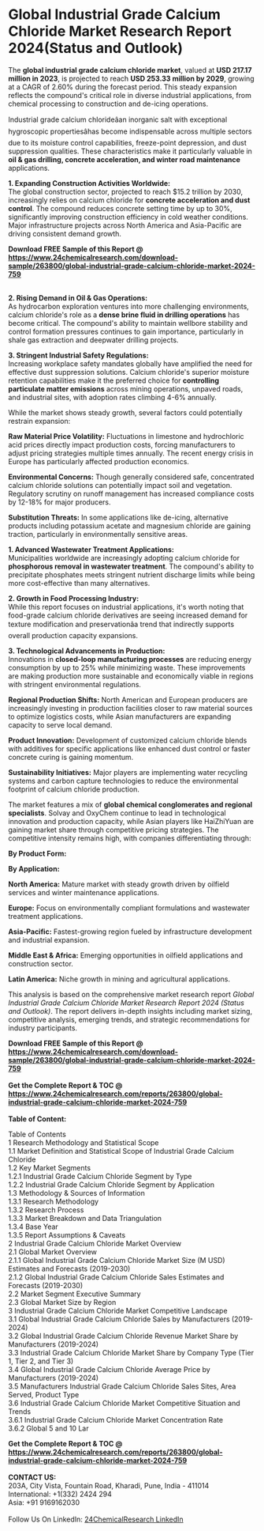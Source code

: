 <h1>Global Industrial Grade Calcium Chloride Market Research Report 2024(Status and Outlook)</h1><p>The <strong>global industrial grade calcium chloride market</strong>, valued at <strong>USD 217.17 million in 2023</strong>, is projected to reach <strong>USD 253.33 million by 2029</strong>, growing at a CAGR of 2.60% during the forecast period. This steady expansion reflects the compound's critical role in diverse industrial applications, from chemical processing to construction and de-icing operations.</p><p>Industrial grade calcium chlorideâan inorganic salt with exceptional hygroscopic propertiesâhas become indispensable across multiple sectors due to its moisture control capabilities, freeze-point depression, and dust suppression qualities. These characteristics make it particularly valuable in <strong>oil &amp; gas drilling, concrete acceleration, and winter road maintenance</strong> applications.</p><p><strong>1. Expanding Construction Activities Worldwide:</strong><br>
The global construction sector, projected to reach $15.2 trillion by 2030, increasingly relies on calcium chloride for <strong>concrete acceleration and dust control</strong>. The compound reduces concrete setting time by up to 30%, significantly improving construction efficiency in cold weather conditions. Major infrastructure projects across North America and Asia-Pacific are driving consistent demand growth.</p><div><b>Download FREE Sample of this Report @ 
            <a href="https://www.24chemicalresearch.com/download-sample/263800/global-industrial-grade-calcium-chloride-market-2024-759">
            https://www.24chemicalresearch.com/download-sample/263800/global-industrial-grade-calcium-chloride-market-2024-759</a></b></div><br><p><strong>2. Rising Demand in Oil &amp; Gas Operations:</strong><br>
As hydrocarbon exploration ventures into more challenging environments, calcium chloride's role as a <strong>dense brine fluid in drilling operations</strong> has become critical. The compound's ability to maintain wellbore stability and control formation pressures continues to gain importance, particularly in shale gas extraction and deepwater drilling projects.</p><p><strong>3. Stringent Industrial Safety Regulations:</strong><br>
Increasing workplace safety mandates globally have amplified the need for effective dust suppression solutions. Calcium chloride's superior moisture retention capabilities make it the preferred choice for <strong>controlling particulate matter emissions</strong> across mining operations, unpaved roads, and industrial sites, with adoption rates climbing 4-6% annually.</p><p>While the market shows steady growth, several factors could potentially restrain expansion:</p><p><strong>Raw Material Price Volatility:</strong> Fluctuations in limestone and hydrochloric acid prices directly impact production costs, forcing manufacturers to adjust pricing strategies multiple times annually. The recent energy crisis in Europe has particularly affected production economics.</p><p><strong>Environmental Concerns:</strong> Though generally considered safe, concentrated calcium chloride solutions can potentially impact soil and vegetation. Regulatory scrutiny on runoff management has increased compliance costs by 12-18% for major producers.</p><p><strong>Substitution Threats:</strong> In some applications like de-icing, alternative products including potassium acetate and magnesium chloride are gaining traction, particularly in environmentally sensitive areas.</p><p><strong>1. Advanced Wastewater Treatment Applications:</strong><br>
Municipalities worldwide are increasingly adopting calcium chloride for <strong>phosphorous removal in wastewater treatment</strong>. The compound's ability to precipitate phosphates meets stringent nutrient discharge limits while being more cost-effective than many alternatives.</p><p><strong>2. Growth in Food Processing Industry:</strong><br>
While this report focuses on industrial applications, it's worth noting that food-grade calcium chloride derivatives are seeing increased demand for texture modification and preservationâa trend that indirectly supports overall production capacity expansions.</p><p><strong>3. Technological Advancements in Production:</strong><br>
Innovations in <strong>closed-loop manufacturing processes</strong> are reducing energy consumption by up to 25% while minimizing waste. These improvements are making production more sustainable and economically viable in regions with stringent environmental regulations.</p><p><strong>Regional Production Shifts:</strong> North American and European producers are increasingly investing in production facilities closer to raw material sources to optimize logistics costs, while Asian manufacturers are expanding capacity to serve local demand.</p><p><strong>Product Innovation:</strong> Development of customized calcium chloride blends with additives for specific applications like enhanced dust control or faster concrete curing is gaining momentum.</p><p><strong>Sustainability Initiatives:</strong> Major players are implementing water recycling systems and carbon capture technologies to reduce the environmental footprint of calcium chloride production.</p><p>The market features a mix of <strong>global chemical conglomerates and regional specialists</strong>. Solvay and OxyChem continue to lead in technological innovation and production capacity, while Asian players like HaiZhiYuan are gaining market share through competitive pricing strategies. The competitive intensity remains high, with companies differentiating through:</p><p><strong>By Product Form:</strong></p><p><strong>By Application:</strong></p><p><strong>North America:</strong> Mature market with steady growth driven by oilfield services and winter maintenance applications.</p><p><strong>Europe:</strong> Focus on environmentally compliant formulations and wastewater treatment applications.</p><p><strong>Asia-Pacific:</strong> Fastest-growing region fueled by infrastructure development and industrial expansion.</p><p><strong>Middle East &amp; Africa:</strong> Emerging opportunities in oilfield applications and construction sector.</p><p><strong>Latin America:</strong> Niche growth in mining and agricultural applications.</p><p>This analysis is based on the comprehensive market research report <em>Global Industrial Grade Calcium Chloride Market Research Report 2024 (Status and Outlook)</em>. The report delivers in-depth insights including market sizing, competitive analysis, emerging trends, and strategic recommendations for industry participants.</p><div><b>Download FREE Sample of this Report @ 
            <a href="https://www.24chemicalresearch.com/download-sample/263800/global-industrial-grade-calcium-chloride-market-2024-759">
            https://www.24chemicalresearch.com/download-sample/263800/global-industrial-grade-calcium-chloride-market-2024-759</a></b></div><br><div><b>Get the Complete Report & TOC @ 
            <a href="https://www.24chemicalresearch.com/reports/263800/global-industrial-grade-calcium-chloride-market-2024-759">
            https://www.24chemicalresearch.com/reports/263800/global-industrial-grade-calcium-chloride-market-2024-759</a></b></div><br>
            <b>Table of Content:</b><p>Table of Contents<br />
1 Research Methodology and Statistical Scope<br />
1.1 Market Definition and Statistical Scope of Industrial Grade Calcium Chloride<br />
1.2 Key Market Segments<br />
1.2.1 Industrial Grade Calcium Chloride Segment by Type<br />
1.2.2 Industrial Grade Calcium Chloride Segment by Application<br />
1.3 Methodology & Sources of Information<br />
1.3.1 Research Methodology<br />
1.3.2 Research Process<br />
1.3.3 Market Breakdown and Data Triangulation<br />
1.3.4 Base Year<br />
1.3.5 Report Assumptions & Caveats<br />
2 Industrial Grade Calcium Chloride Market Overview<br />
2.1 Global Market Overview<br />
2.1.1 Global Industrial Grade Calcium Chloride Market Size (M USD) Estimates and Forecasts (2019-2030)<br />
2.1.2 Global Industrial Grade Calcium Chloride Sales Estimates and Forecasts (2019-2030)<br />
2.2 Market Segment Executive Summary<br />
2.3 Global Market Size by Region<br />
3 Industrial Grade Calcium Chloride Market Competitive Landscape<br />
3.1 Global Industrial Grade Calcium Chloride Sales by Manufacturers (2019-2024)<br />
3.2 Global Industrial Grade Calcium Chloride Revenue Market Share by Manufacturers (2019-2024)<br />
3.3 Industrial Grade Calcium Chloride Market Share by Company Type (Tier 1, Tier 2, and Tier 3)<br />
3.4 Global Industrial Grade Calcium Chloride Average Price by Manufacturers (2019-2024)<br />
3.5 Manufacturers Industrial Grade Calcium Chloride Sales Sites, Area Served, Product Type<br />
3.6 Industrial Grade Calcium Chloride Market Competitive Situation and Trends<br />
3.6.1 Industrial Grade Calcium Chloride Market Concentration Rate<br />
3.6.2 Global 5 and 10 Lar</p><div><b>Get the Complete Report & TOC @ 
            <a href="https://www.24chemicalresearch.com/reports/263800/global-industrial-grade-calcium-chloride-market-2024-759">
            https://www.24chemicalresearch.com/reports/263800/global-industrial-grade-calcium-chloride-market-2024-759</a></b></div><br><b>CONTACT US:</b><br>
            203A, City Vista, Fountain Road, Kharadi, Pune, India - 411014<br>
            International: +1(332) 2424 294<br>
            Asia: +91 9169162030 <br><br>
            Follow Us On LinkedIn: <a href="https://www.linkedin.com/company/24chemicalresearch/">24ChemicalResearch LinkedIn</a>